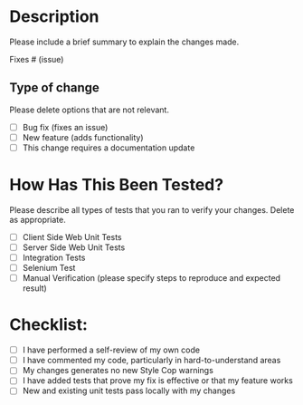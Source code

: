 # Description

Please include a brief summary to explain the changes made.

Fixes # (issue)

## Type of change

Please delete options that are not relevant.

- [ ] Bug fix (fixes an issue)
- [ ] New feature (adds functionality)
- [ ] This change requires a documentation update

# How Has This Been Tested?

Please describe all types of tests that you ran to verify your changes. Delete as appropriate.

- [ ] Client Side Web Unit Tests
- [ ] Server Side Web Unit Tests
- [ ] Integration Tests
- [ ] Selenium Test
- [ ] Manual Verification (please specify steps to reproduce and expected result)

# Checklist:

- [ ] I have performed a self-review of my own code
- [ ] I have commented my code, particularly in hard-to-understand areas
- [ ] My changes generates no new Style Cop warnings
- [ ] I have added tests that prove my fix is effective or that my feature works
- [ ] New and existing unit tests pass locally with my changes